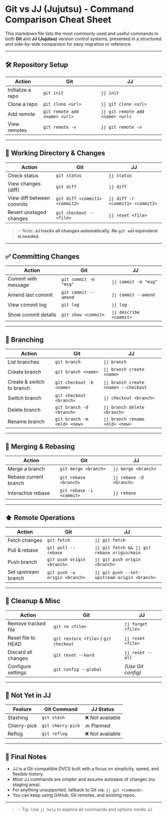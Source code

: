 # Git vs JJ (Jujutsu) - Command Comparison Cheat Sheet

This markdown file lists the most commonly used and useful commands in both **Git** and **JJ (Jujutsu)** version control systems, presented in a structured and side-by-side comparison for easy migration or reference.

---

## 🛠️ Repository Setup

| Action            | Git                           | JJ                               |
| ----------------- | ----------------------------- | -------------------------------- |
| Initialize a repo | `git init`                    | `jj init`                        |
| Clone a repo      | `git clone <url>`             | `jj git clone <url>`             |
| Add remote        | `git remote add <name> <url>` | `jj git remote add <name> <url>` |
| View remotes      | `git remote -v`               | `jj git remote -v`               |

---

## 🔄 Working Directory & Changes

| Action                    | Git                            | JJ                               |
| ------------------------- | ------------------------------ | -------------------------------- |
| Check status              | `git status`                   | `jj status`                      |
| View changes (diff)       | `git diff`                     | `jj diff`                        |
| View diff between commits | `git diff <commit1> <commit2>` | `jj diff -r <commit1> <commit2>` |
| Revert unstaged changes   | `git checkout -- <file>`       | `jj reset <file>`                |

> ✅ Note: **JJ tracks all changes automatically. No `git add` equivalent is needed.**

---

## ✅ Committing Changes

| Action              | Git                   | JJ                     |
| ------------------- | --------------------- | ---------------------- |
| Commit with message | `git commit -m "msg"` | `jj commit -m "msg"`   |
| Amend last commit   | `git commit --amend`  | `jj commit --amend`    |
| View commit log     | `git log`             | `jj log`               |
| Show commit details | `git show <commit>`   | `jj describe <commit>` |

---

## 🌿 Branching

| Action                    | Git                         | JJ                                   |
| ------------------------- | --------------------------- | ------------------------------------ |
| List branches             | `git branch`                | `jj branch`                          |
| Create branch             | `git branch <name>`         | `jj branch create <name>`            |
| Create & switch to branch | `git checkout -b <name>`    | `jj branch create <name> --checkout` |
| Switch branch             | `git checkout <branch>`     | `jj checkout <branch>`               |
| Delete branch             | `git branch -d <branch>`    | `jj branch delete <branch>`          |
| Rename branch             | `git branch -m <old> <new>` | `jj branch rename <old> <new>`       |

---

## 🔀 Merging & Rebasing

| Action                | Git                      | JJ                      |
| --------------------- | ------------------------ | ----------------------- |
| Merge a branch        | `git merge <branch>`     | `jj merge <branch>`     |
| Rebase current branch | `git rebase <branch>`    | `jj rebase -d <branch>` |
| Interactive rebase    | `git rebase -i <commit>` | `jj rebase`             |

---

## ⬆️ Remote Operations

| Action              | Git                           | JJ                                           |
| ------------------- | ----------------------------- | -------------------------------------------- |
| Fetch changes       | `git fetch`                   | `jj git fetch`                               |
| Pull & rebase       | `git pull --rebase`           | `jj git fetch && jj git rebase origin/main`  |
| Push branch         | `git push origin <branch>`    | `jj git push origin <branch>`                |
| Set upstream branch | `git push -u origin <branch>` | `jj git push --set-upstream origin <branch>` |

---

## 🧹 Cleanup & Misc

| Action              | Git                                   | JJ                 |
| ------------------- | ------------------------------------- | ------------------ |
| Remove tracked file | `git rm <file>`                       | `jj forget <file>` |
| Reset file to HEAD  | `git restore <file>` / `git checkout` | `jj reset <file>`  |
| Discard all changes | `git reset --hard`                    | `jj reset --all`   |
| Configure settings  | `git config --global`                 | *(Use Git config)* |

---

## 🚫 Not Yet in JJ

| Feature     | Git Command       | JJ Status       |
| ----------- | ----------------- | --------------- |
| Stashing    | `git stash`       | ❌ Not available |
| Cherry-pick | `git cherry-pick` | 🔜 Planned      |
| Reflog      | `git reflog`      | ❌ Not available |

---

## 🧠 Final Notes

* JJ is a Git-compatible DVCS built with a focus on simplicity, speed, and flexible history.
* Most JJ commands are simpler and assume autosave of changes (no staging area).
* For anything unsupported, fallback to Git via: `jj git <command>`.
* You can keep using GitHub, Git remotes, and existing repos.

---

> 💡 Tip: Use `jj help` to explore all commands and options inside JJ.

